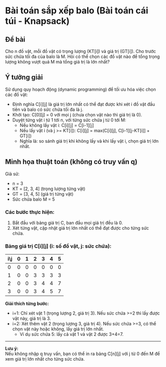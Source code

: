 # Bài toán sắp xếp balo (Bài toán cái túi - Knapsack)

## Đề bài
Cho n đồ vật, mỗi đồ vật có trọng lượng (KT[i]) và giá trị (GT[i]). Cho trước sức chứa tối đa của balo là M. Hỏi có thể chọn các đồ vật nào để tổng trọng lượng không vượt quá M mà tổng giá trị là lớn nhất?

## Ý tưởng giải
Sử dụng quy hoạch động (dynamic programming) để tối ưu hóa việc chọn các đồ vật:
- Định nghĩa C[i][j] là giá trị lớn nhất có thể đạt được khi xét i đồ vật đầu tiên và balo có sức chứa tối đa là j.
- Khởi tạo: C[0][j] = 0 với mọi j (chưa chọn vật nào thì giá trị là 0).
- Duyệt từng vật i từ 1 tới n, với từng sức chứa j từ 0 tới M:
  - Nếu không lấy vật i: C[i][j] = C[i-1][j]
  - Nếu lấy vật i (và j >= KT[i]): C[i][j] = max(C[i][j], C[i-1][j-KT[i]] + GT[i])
  - Nghĩa là: so sánh giá trị khi không lấy và khi lấy vật i, chọn giá trị lớn nhất.

## Minh họa thuật toán (không có truy vấn q)

Giả sử:
- n = 3
- KT = [2, 3, 4] (trọng lượng từng vật)
- GT = [3, 4, 5] (giá trị từng vật)
- Sức chứa balo M = 5

### Các bước thực hiện:
1. Bắt đầu với bảng giá trị C, ban đầu mọi giá trị đều là 0.
2. Xét từng vật, cập nhật giá trị lớn nhất có thể đạt được cho từng sức chứa.

### Bảng giá trị C[i][j] (i: số đồ vật, j: sức chứa):

| i\j | 0 | 1 | 2 | 3 | 4 | 5 |
|-----|---|---|---|---|---|---|
| 0   | 0 | 0 | 0 | 0 | 0 | 0 |
| 1   | 0 | 0 | 3 | 3 | 3 | 3 |
| 2   | 0 | 0 | 3 | 4 | 4 | 7 |
| 3   | 0 | 0 | 3 | 4 | 5 | 7 |

**Giải thích từng bước:**
- i=1: Chỉ xét vật 1 (trọng lượng 2, giá trị 3). Nếu sức chứa >=2 thì lấy được vật này, giá trị là 3.
- i=2: Xét thêm vật 2 (trọng lượng 3, giá trị 4). Nếu sức chứa >=3, có thể chọn vật này hoặc không, lấy giá trị lớn nhất.
  - Ví dụ sức chứa 5: lấy cả vật 1 và vật 2 được 3+4=7.

---

**Lưu ý:**  
Nếu không nhập q truy vấn, bạn có thể in ra bảng C[n][j] với j từ 0 đến M để xem giá trị lớn nhất cho từng sức chứa.
